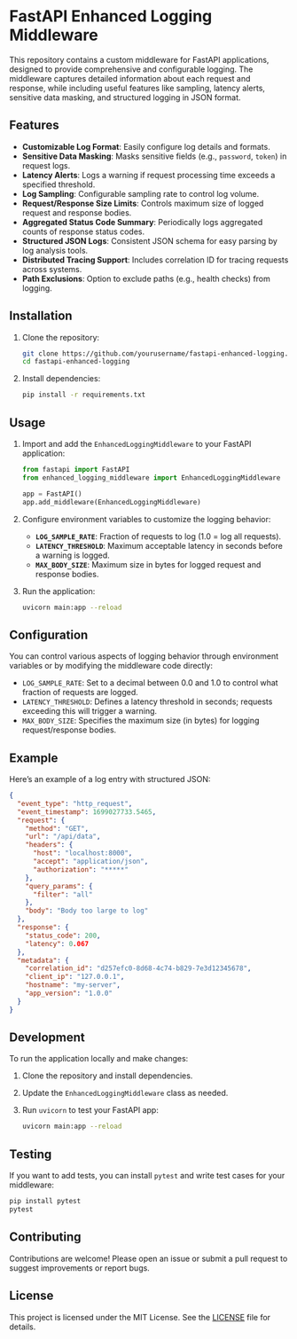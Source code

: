 
# FastAPI Enhanced Logging Middleware

This repository contains a custom middleware for FastAPI applications, designed to provide comprehensive and configurable logging. The middleware captures detailed information about each request and response, while including useful features like sampling, latency alerts, sensitive data masking, and structured logging in JSON format.

## Features

- **Customizable Log Format**: Easily configure log details and formats.
- **Sensitive Data Masking**: Masks sensitive fields (e.g., `password`, `token`) in request logs.
- **Latency Alerts**: Logs a warning if request processing time exceeds a specified threshold.
- **Log Sampling**: Configurable sampling rate to control log volume.
- **Request/Response Size Limits**: Controls maximum size of logged request and response bodies.
- **Aggregated Status Code Summary**: Periodically logs aggregated counts of response status codes.
- **Structured JSON Logs**: Consistent JSON schema for easy parsing by log analysis tools.
- **Distributed Tracing Support**: Includes correlation ID for tracing requests across systems.
- **Path Exclusions**: Option to exclude paths (e.g., health checks) from logging.

## Installation

1. Clone the repository:

   ```bash
   git clone https://github.com/yourusername/fastapi-enhanced-logging.git
   cd fastapi-enhanced-logging
   ```

2. Install dependencies:

   ```bash
   pip install -r requirements.txt
   ```

## Usage

1. Import and add the `EnhancedLoggingMiddleware` to your FastAPI application:

   ```python
   from fastapi import FastAPI
   from enhanced_logging_middleware import EnhancedLoggingMiddleware

   app = FastAPI()
   app.add_middleware(EnhancedLoggingMiddleware)
   ```

2. Configure environment variables to customize the logging behavior:

   - **`LOG_SAMPLE_RATE`**: Fraction of requests to log (1.0 = log all requests).
   - **`LATENCY_THRESHOLD`**: Maximum acceptable latency in seconds before a warning is logged.
   - **`MAX_BODY_SIZE`**: Maximum size in bytes for logged request and response bodies.

3. Run the application:

   ```bash
   uvicorn main:app --reload
   ```

## Configuration

You can control various aspects of logging behavior through environment variables or by modifying the middleware code directly:

- `LOG_SAMPLE_RATE`: Set to a decimal between 0.0 and 1.0 to control what fraction of requests are logged.
- `LATENCY_THRESHOLD`: Defines a latency threshold in seconds; requests exceeding this will trigger a warning.
- `MAX_BODY_SIZE`: Specifies the maximum size (in bytes) for logging request/response bodies.

## Example

Here’s an example of a log entry with structured JSON:

```json
{
  "event_type": "http_request",
  "event_timestamp": 1699027733.5465,
  "request": {
    "method": "GET",
    "url": "/api/data",
    "headers": {
      "host": "localhost:8000",
      "accept": "application/json",
      "authorization": "*****"
    },
    "query_params": {
      "filter": "all"
    },
    "body": "Body too large to log"
  },
  "response": {
    "status_code": 200,
    "latency": 0.067
  },
  "metadata": {
    "correlation_id": "d257efc0-8d68-4c74-b829-7e3d12345678",
    "client_ip": "127.0.0.1",
    "hostname": "my-server",
    "app_version": "1.0.0"
  }
}
```

## Development

To run the application locally and make changes:

1. Clone the repository and install dependencies.
2. Update the `EnhancedLoggingMiddleware` class as needed.
3. Run `uvicorn` to test your FastAPI app:

   ```bash
   uvicorn main:app --reload
   ```

## Testing

If you want to add tests, you can install `pytest` and write test cases for your middleware:

```bash
pip install pytest
pytest
```

## Contributing

Contributions are welcome! Please open an issue or submit a pull request to suggest improvements or report bugs.

## License

This project is licensed under the MIT License. See the [LICENSE](LICENSE) file for details.
